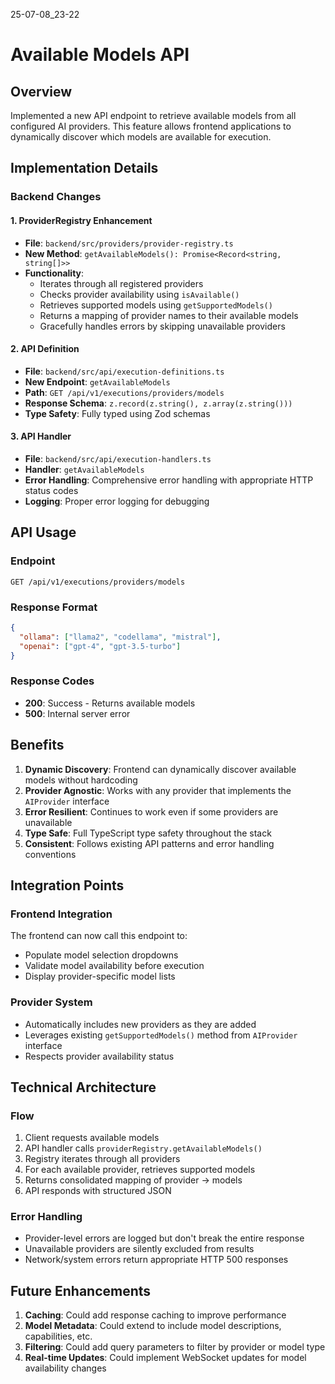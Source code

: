 25-07-08_23-22

# Available Models API

## Overview
Implemented a new API endpoint to retrieve available models from all configured AI providers. This feature allows frontend applications to dynamically discover which models are available for execution.

## Implementation Details

### Backend Changes

#### 1. ProviderRegistry Enhancement
- **File**: `backend/src/providers/provider-registry.ts`
- **New Method**: `getAvailableModels(): Promise<Record<string, string[]>>`
- **Functionality**:
  - Iterates through all registered providers
  - Checks provider availability using `isAvailable()`
  - Retrieves supported models using `getSupportedModels()`
  - Returns a mapping of provider names to their available models
  - Gracefully handles errors by skipping unavailable providers

#### 2. API Definition
- **File**: `backend/src/api/execution-definitions.ts`
- **New Endpoint**: `getAvailableModels`
- **Path**: `GET /api/v1/executions/providers/models`
- **Response Schema**: `z.record(z.string(), z.array(z.string()))`
- **Type Safety**: Fully typed using Zod schemas

#### 3. API Handler
- **File**: `backend/src/api/execution-handlers.ts`
- **Handler**: `getAvailableModels`
- **Error Handling**: Comprehensive error handling with appropriate HTTP status codes
- **Logging**: Proper error logging for debugging

## API Usage

### Endpoint
```
GET /api/v1/executions/providers/models
```

### Response Format
```json
{
  "ollama": ["llama2", "codellama", "mistral"],
  "openai": ["gpt-4", "gpt-3.5-turbo"]
}
```

### Response Codes
- **200**: Success - Returns available models
- **500**: Internal server error

## Benefits

1. **Dynamic Discovery**: Frontend can dynamically discover available models without hardcoding
2. **Provider Agnostic**: Works with any provider that implements the `AIProvider` interface
3. **Error Resilient**: Continues to work even if some providers are unavailable
4. **Type Safe**: Full TypeScript type safety throughout the stack
5. **Consistent**: Follows existing API patterns and error handling conventions

## Integration Points

### Frontend Integration
The frontend can now call this endpoint to:
- Populate model selection dropdowns
- Validate model availability before execution
- Display provider-specific model lists

### Provider System
- Automatically includes new providers as they are added
- Leverages existing `getSupportedModels()` method from `AIProvider` interface
- Respects provider availability status

## Technical Architecture

### Flow
1. Client requests available models
2. API handler calls `providerRegistry.getAvailableModels()`
3. Registry iterates through all providers
4. For each available provider, retrieves supported models
5. Returns consolidated mapping of provider → models
6. API responds with structured JSON

### Error Handling
- Provider-level errors are logged but don't break the entire response
- Unavailable providers are silently excluded from results
- Network/system errors return appropriate HTTP 500 responses

## Future Enhancements

1. **Caching**: Could add response caching to improve performance
2. **Model Metadata**: Could extend to include model descriptions, capabilities, etc.
3. **Filtering**: Could add query parameters to filter by provider or model type
4. **Real-time Updates**: Could implement WebSocket updates for model availability changes
